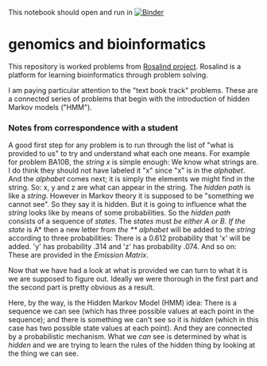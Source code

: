 This notebook should open and run in [![Binder](https://mybinder.org/badge_logo.svg)](https://mybinder.org/v2/gh/robfatland/genomics/HEAD)



# genomics and bioinformatics


This repository is worked problems from [Rosalind project](http://rosalind.info/about/). Rosalind is a
platform for learning bioinformatics through problem solving. 


I am paying particular attention to the "text book track" problems. These are a connected series of problems
that begin with the introduction of hidden Markov models ("HMM").  



### Notes from correspondence with a student

A good first step for any problem is to run through the list of "what is provided to us" to try and understand what each one means. 
For example for problem BA10B, the *string x* is simple enough: We know what strings are. I do think they should not have labeled it "x" since "x" 
is in the *alphabet*. And the *alphabet* comes next; it is simply the elements we might find in the string. So: x, y and z are what can appear in the string.
The *hidden path* is like a *string*. However in Markov theory it is supposed to be "something we cannot see". So they say it is hidden. But it is going 
to influence what the *string* looks like by means of some probabilities. So the *hidden path* consists of a sequence of *states*. 
The *states* must *be either *A* or *B*. If the *sta*te* is A* then a new letter fro*m the **
alphabet* will be added to the *string* 
according to three probabilities: There is a 0.612 probability that 'x' will be added. 'y' has probability .314 and 'z' has probability .074.
And so on: These are provided in the *Emission Matrix*.


Now that we have had a look at what is provided we can turn to what it is we are supposed to figure out. Ideally we were thorough 
in the first part and the second part is pretty obvious as a result. 


Here, by the way, is the Hidden Markov Model (HMM) idea: There is a sequence we can see (which has three possible values 
at each point in the sequence); 
and there is something we can't see so it is *hidden* (which in this case has two possible state values at each point). And they are
connected by a probabilistic mechanism. What we *can* see is determined by what is *hidden* and we are trying to learn the rules of 
the hidden thing by looking at the thing we can see. 

